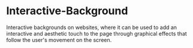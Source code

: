 # Interactive-Background
Interactive backgrounds on websites, where it can be used to add an interactive and aesthetic touch to the page through graphical effects that follow the user's movement on the screen.
